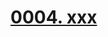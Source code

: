 # [0004. xxx](https://github.com/Tdahuyou/chrome/tree/main/0004.%20xxx)

<!-- region:toc -->

<!-- endregion:toc -->



